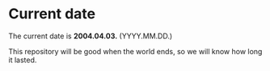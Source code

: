 # Current date

The current date is **2004.04.03.** (YYYY.MM.DD.)

This repository will be good when the world ends, so we will know how long it lasted.